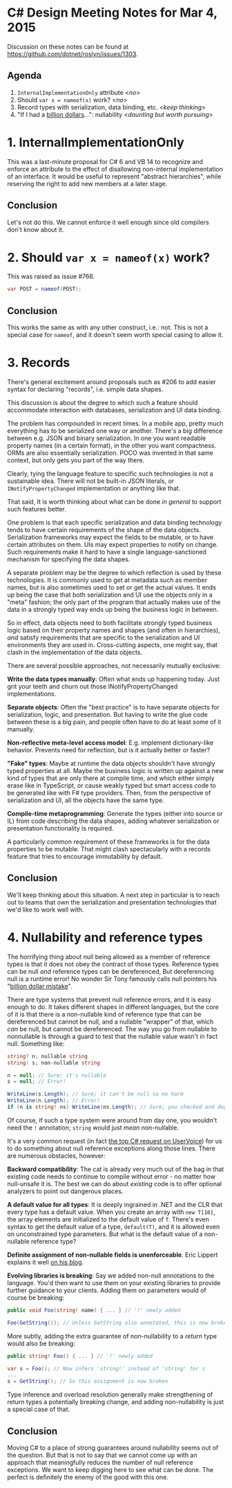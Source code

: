 C# Design Meeting Notes for Mar 4, 2015
========================================

Discussion on these notes can be found at https://github.com/dotnet/roslyn/issues/1303.

Agenda
------

1. `InternalImplementationOnly` attribute <*no*>
2. Should `var x = nameof(x)` work? <*no*>
3. Record types with serialization, data binding, etc. <*keep thinking*>
4. "If I had a [billion dollars](http://www.infoq.com/presentations/Null-References-The-Billion-Dollar-Mistake-Tony-Hoare)...": nullability <*daunting but worth pursuing*>


1\. InternalImplementationOnly
==============================

This was a last-minute proposal for C# 6 and VB 14 to recognize and enforce an attribute to the effect of disallowing non-internal implementation of an interface. It would be useful to represent "abstract hierarchies", while reserving the right to add new members at a later stage.


Conclusion
---------- 

Let's not do this. We cannot enforce it well enough since old compilers don't know about it. 


2\. Should `var x = nameof(x)` work?
====================================

This was raised as issue #766.

``` c#
var POST = nameof(POST);
```


Conclusion
----------

This works the same as with any other construct, i.e.: not. This is not a special case for `nameof`, and it doesn't seem worth special casing to allow it.


3\. Records
===========

There's general excitement around proposals such as #206 to add easier syntax for declaring "records", i.e. simple data shapes.

This discussion is about the degree to which such a feature should accommodate interaction with databases, serialization and UI data binding. 

The problem has compounded in recent times. In a mobile app, pretty much everything has to be serialized one way or another. There's a big difference between e.g. JSON and binary serialization. In one you want readable property names (in a certain format), in the other you want compactness. ORMs are also essentially serialization. POCO was invented in that same context, but only gets you part of the way there.

Clearly, tying the language feature to specific such technologies is not a sustainable idea. There will not be built-in JSON literals, or `INotifyPropertyChanged` implementation or anything like that.

That said, It is worth thinking about what can be done *in general* to support such features better.

One problem is that each specific serialization and data binding technology tends to have certain requirements of the shape of the data objects. Serialization frameworks may expect the fields to be mutable, or to have certain attributes on them. UIs may expect properties to notify on change. Such requirements make it hard to have a single language-sanctioned mechanism for specifying the data shapes.

A separate problem may be the degree to which reflection is used by these technologies. It is commonly used to get at metadata such as member names, but is also sometimes used to set or get the actual values. It ends up being the case that both serialization and UI use the objects only in a "meta" fashion; the only part of the program that actually makes use of the data in a strongly typed way ends up being the business logic in between.

So in effect, data objects need to both facilitate strongly typed business logic based on their property names and shapes (and often in hierarchies), *and* satisfy requirements that are specific to the serialization and UI environments they are used in. Cross-cutting aspects, one might say, that clash in the implementation of the data objects.

There are several possible approaches, not necessarily mutually exclusive:

**Write the data types manually**: Often what ends up happening today. Just grit your teeth and churn out those INotifyPropertyChanged implementations.

**Separate objects**: Often the "best practice" is to have separate objects for serialization, logic, and presentation. But having to write the glue code between these is a big pain, and people often have to do at least some of it manually.

**Non-reflective meta-level access model**: E.g. implement dictionary-like behavior. Prevents need for reflection, but is it actually better or faster?

**"Fake" types**: Maybe at runtime the data objects shouldn't have strongly typed properties at all. Maybe the business logic is written up against a new kind of types that are only there at compile time, and which either simply erase like in TypeScript, or cause weakly typed but smart access code to be generated like with F# type providers. Then, from the perspective of serialization and UI, all the objects have the same type.

**Compile-time metaprogramming**: Generate the types (either into source or IL) from code describing the data shapes, adding whatever serialization or presentation functionality is required.

A particularly common requirement of these frameworks is for the data properties to be mutable. That might clash spectacularly with a records feature that tries to encourage immutability by default.


Conclusion
----------

We'll keep thinking about this situation. A next step in particular is to reach out to teams that own the serialization and presentation technologies that we'd like to work well with.


4\. Nullability and reference types
===================================

The horrifying thing about null being allowed as a member of reference types is that it does not obey the contract of those types. Reference types can be null *and* reference types can be dereferenced, But dereferencing null is a runtime error! No wonder Sir Tony famously calls null pointers his "[billion dollar mistake](http://www.infoq.com/presentations/Null-References-The-Billion-Dollar-Mistake-Tony-Hoare)".

There are type systems that prevent null reference errors, and it is easy enough to do. It takes different shapes in different languages, but the core of it is that there is a non-nullable kind of reference type that can be dereferenced but cannot be null, and a nullable "wrapper" of that, which *can* be null, but cannot be dereferenced. The way you go from nullable to nonnullable is through a guard to test that the nullable value wasn't in fact null. Something like:

``` c#
string? n; nullable string
string! s; non-nullable string

n = null; // Sure; it's nullable
s = null; // Error!

WriteLine(s.Length); // Sure; it can't be null so no harm
WriteLine(n.Length); // Error!
if (n is string! ns) WriteLine(ns.Length); // Sure; you checked and dug out the value
```

Of course, if such a type system were around from day one, you wouldn't need the `!` annotation; `string` would just *mean* non-nullable.

It's a very common request (in fact [the top C# request on UserVoice](http://visualstudio.uservoice.com/forums/121579-visual-studio/category/30931-languages-c)) for us to do something about null reference exceptions along those lines. There are numerous obstacles, however:

**Backward compatibility**: The cat is already very much out of the bag in that existing code needs to continue to compile without error - no matter how null-unsafe it is. The best we can do about *existing* code is to offer optional analyzers to point out dangerous places.

**A default value for all types**: It is deeply ingrained in .NET and the CLR that every type has a default value. When you create an array with `new T[10]`, the array elements are initialized to the default value of `T`. There's even syntax to get the default value of a type, `default(T)`, and it is allowed even on unconstrained type parameters. But what is the default value of a non-nullable reference type?

**Definite assignment of non-nullable fields is unenforceable**. Eric Lippert explains it well [on his blog](http://blog.coverity.com/2013/11/20/c-non-nullable-reference-types/).

**Evolving libraries is breaking**: Say we added non-null annotations to the language. You'd then want to use them on your existing libraries to provide further guidance to your clients. Adding them on parameters would of course be breaking:

``` c#
public void Foo(string! name) { ... } // '!' newly added

Foo(GetString()); // Unless GetString also annotated, this is now broken
```

More subtly, adding the extra guarantee of non-nullability to a *return* type would also be breaking:

``` c#
public string! Foo() { ... } // '!' newly added

var s = Foo(); // Now infers 'string!' instead of 'string' for s
...
s = GetString(); // So this assignment is now broken
```

Type inference and overload resolution generally make strengthening of return types a potentially breaking change, and adding non-nullability is just a special case of that.


Conclusion
----------

Moving C# to a place of strong guarantees around nullability seems out of the question. But that is not to say that we cannot come up with an approach that meaningfully reduces the number of null reference exceptions. We want to keep digging here to see what can be done. The perfect is definitely the enemy of the good with this one.
